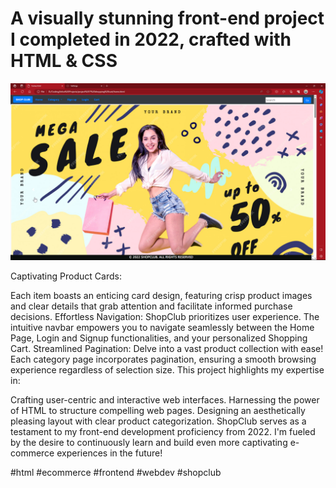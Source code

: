 # A visually stunning front-end project I completed in 2022, crafted with HTML & CSS

![screenshot](screenshot/home.png)

Captivating Product Cards: 

Each item boasts an enticing card design, featuring crisp product images and clear details that grab attention and facilitate 
informed purchase decisions.
Effortless Navigation: ShopClub prioritizes user experience. The intuitive navbar empowers you to navigate seamlessly between the Home Page, Login and Signup 
functionalities, and your personalized Shopping Cart.
Streamlined Pagination: Delve into a vast product collection with ease! Each category page incorporates pagination, ensuring a smooth browsing experience 
regardless of selection size.
This project highlights my expertise in:

Crafting user-centric and interactive web interfaces.
Harnessing the power of HTML to structure compelling web pages.
Designing an aesthetically pleasing layout with clear product categorization.
ShopClub serves as a testament to my front-end development proficiency from 2022. I'm fueled by the desire to continuously learn and build even more 
captivating e-commerce experiences in the future!

#html #ecommerce #frontend #webdev #shopclub
